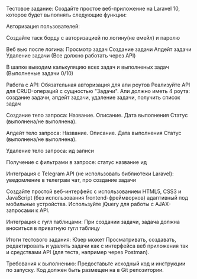 Тестовое задание:
Создайте простое веб-приложение на Laravel 10, которое будет выполнять следующие функции:

Авторизация пользователей:

Создайте таск борду с авторизацией по логину(не емейл) и паролю

Веб вью после логина:
Просмотр задач
Создание задачи
Апдейт задачи
Удаление задачи
(Все должно работать через API)

В шапке выводим калькуляцию всех задач и выполненых задач (Выполненые задачи 0/10)

Работа с API:
Обязательная авторизация для апи роутов
Реализуйте API для CRUD-операций с сущностью "Задачи".
Апи должно иметь 4 роута: создание задачи, апдейт задачи, удаление задачи, получить список задач

Создание тело запроса:
Название.
Описание.
Дата выполнения
Статус (выполнена/не выполнена).

Апдейт тело запроса:
Название.
Описание.
Дата выполнения
Статус (выполнена/не выполнена).

Удаление тело запроса:
ид записи

Получение с фильтрами в запросе:
статус
название
ид

Интеграция с Telegram API (не использовать библиотеки Laravel):
уведомление в телеграм чат, про создание задачи

Создайте простой веб-интерфейс с использованием HTML5, CSS3 и JavaScript (без использования frontend-фреймворков) адаптивный под мобильные устройства.
Используйте jQuery для работы с AJAX-запросами к API.

Интеграция с гугл таблицами:
При создании задачи, задача должна вноситься в приватную гугл таблицу

Итоги тестового задания:
Юзер может Просматривать, создавать, редактировать и удалять задачи как с интерфейса веб приложения так и средствами API (для теста, например через Postman).

Требования к выполнению:
Предоставьте исходный код и инструкции по запуску.
Код должен быть размещен на в Git репозитории.
